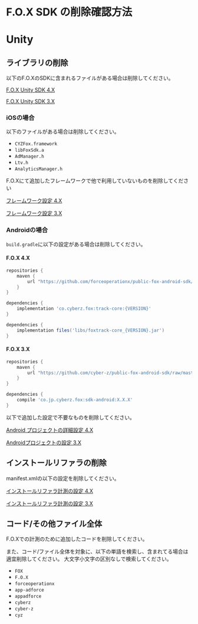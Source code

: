 # F.O.X SDK の削除確認方法
<div id="delete_unity"></div>

# Unity

## ライブラリの削除

以下のF.O.XのSDKに含まれるファイルがある場合は削除してください。

[F.O.X Unity SDK 4.X](https://github.com/forceoperationx/public-fox-unity-sdk/blob/4.x/lang/ja/doc/integration/README.md)

[F.O.X Unity SDK 3.X](https://github.com/forceoperationx/public-fox-unity-sdk/blob/3.x/lang/ja/doc/integration/README.md)

### iOSの場合

以下のファイルがある場合は削除してください。

- `CYZFox.framework`
- `libFoxSdk.a` 
- `AdManager.h`
- `Ltv.h`
- `AnalyticsManager.h`

F.O.Xにて追加したフレームワークで他で利用していないものを削除してください

[フレームワーク設定 4.X](https://github.com/forceoperationx/public-fox-unity-sdk/blob/4.x/lang/ja/doc/integration/ios/README.md)

[フレームワーク設定 3.X](https://github.com/forceoperationx/public-fox-unity-sdk/blob/3.x/lang/ja/doc/integration/ios/README.md)

### Androidの場合

`build.gradle`に以下の設定がある場合は削除してください。

#### F.O.X 4.X

```gradle
repositories {
    maven {
        url "https://github.com/forceoperationx/public-fox-android-sdk/raw/master/mavenRepo"
    }
}

dependencies {
    implementation 'co.cyberz.fox:track-core:{VERSION}'
}
```

```gradle
dependencies {
	implementation files('libs/foxtrack-core_{VERSION}.jar')
}
```

#### F.O.X 3.X

```gradle
repositories {
    maven {
        url "https://github.com/cyber-z/public-fox-android-sdk/raw/master/mavenRepo"
    }
}

dependencies {
    compile 'co.jp.cyberz.fox:sdk-android:X.X.X'
}
```

以下で追加した設定で不要なものを削除してください。

[Android プロジェクトの詳細設定 4.X](https://github.com/forceoperationx/public-fox-unity-sdk/blob/4.x/lang/ja/doc/integration/android/README.md)

[Androidプロジェクトの設定 3.X](https://github.com/forceoperationx/public-fox-unity-sdk/blob/3.x/lang/ja/doc/integration/android/README.md)


## インストールリファラの削除

manifest.xmlの以下の設定を削除してください。

[インストールリファラ計測の設定 4.X](https://github.com/forceoperationx/public-fox-unity-sdk/blob/4.x/lang/ja/doc/integration/android/README.md#fox-unity-sdk-415%E3%81%BE%E3%81%A7%E3%81%AE%E5%8F%A4%E3%81%84%E3%83%90%E3%83%BC%E3%82%B8%E3%83%A7%E3%83%B3%E3%81%AE%E5%A0%B4%E5%90%88)

[インストールリファラ計測の設定 3.X](https://github.com/forceoperationx/public-fox-unity-sdk/blob/3.x/lang/ja/doc/integration/android/README.md#%E3%82%A4%E3%83%B3%E3%82%B9%E3%83%88%E3%83%BC%E3%83%AB%E3%83%AA%E3%83%95%E3%82%A1%E3%83%A9%E8%A8%88%E6%B8%AC%E3%81%AE%E8%A8%AD%E5%AE%9A)

## コード/その他ファイル全体

F.O.Xでの計測のために追加したコードを削除してください。

また、コード/ファイル全体を対象に、以下の単語を検索し、含まれてる場合は適宜削除してください。
大文字小文字の区別なしで検索してください。

- `FOX`
- `F.O.X`
- `forceoperationx`
- `app-adforce`
- `appadforce`
- `cyberz`
- `cyber-z`
- `cyz`

